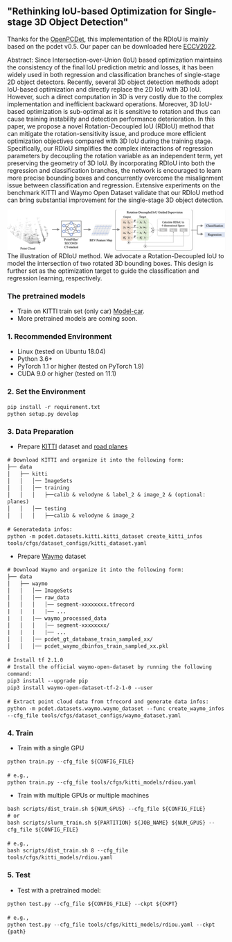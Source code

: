 ## "Rethinking IoU-based Optimization for Single-stage 3D Object Detection"

Thanks for the [OpenPCDet](https://github.com/open-mmlab/OpenPCDet), this implementation of the RDIoU is mainly based on the pcdet v0.5. Our paper can be downloaded here [ECCV2022](http://arxiv.org/abs/2207.09332). 

Abstract: Since Intersection-over-Union (IoU) based optimization maintains the consistency of the final IoU prediction metric and losses, it has been widely used in both regression and classification branches of single-stage 2D object detectors. Recently, several 3D object detection methods adopt IoU-based optimization and directly replace the 2D IoU with 3D IoU. However, such a direct computation in 3D is very costly due to the complex implementation and inefficient backward operations. Moreover, 3D IoU-based optimization is sub-optimal as it is sensitive to rotation and thus	can cause training instability and detection performance deterioration. In this paper, we propose a novel Rotation-Decoupled IoU (RDIoU) method that can mitigate the rotation-sensitivity issue, and produce more efficient optimization objectives compared with 3D IoU during the training stage. Specifically, our RDIoU simplifies the complex interactions of regression parameters by decoupling the rotation variable as an independent term, yet preserving the geometry of 3D IoU. By incorporating RDIoU into both the regression and classification branches, the network is encouraged to learn more precise bounding boxes and concurrently overcome the misalignment issue between classification and regression. Extensive experiments on the benchmark KITTI and Waymo Open Dataset validate that our RDIoU method can bring substantial improvement for the single-stage 3D object detection.

![RDIoU](IMG/RDIoU_pipline.png) The illustration of RDIoU method. We advocate a Rotation-Decoupled IoU to model the intersection of two rotated 3D bounding boxes. This design is further set as the optimization target to guide the classification and regression learning, respectively.

### The pretrained models
- Train on KITTI train set (only car) [Model-car](https://drive.google.com/file/d/1QQEMqOWtLrBj2izDGobA_NIUoVGmh2Eh/view?usp=sharing).
- More pretrained models are coming soon.


### 1. Recommended Environment

- Linux (tested on Ubuntu 18.04)
- Python 3.6+
- PyTorch 1.1 or higher (tested on PyTorch 1.9)
- CUDA 9.0 or higher (tested on 11.1)

### 2. Set the Environment

```shell
pip install -r requirement.txt
python setup.py develop
```

### 3. Data Preparation

- Prepare [KITTI](http://www.cvlibs.net/datasets/kitti/eval_object.php?obj_benchmark=3d) dataset and [road planes](https://drive.google.com/file/d/1d5mq0RXRnvHPVeKx6Q612z0YRO1t2wAp/view?usp=sharing)

```shell
# Download KITTI and organize it into the following form:
├── data
│   ├── kitti
│   │   │── ImageSets
│   │   │── training
│   │   │   ├──calib & velodyne & label_2 & image_2 & (optional: planes)
│   │   │── testing
│   │   │   ├──calib & velodyne & image_2

# Generatedata infos:
python -m pcdet.datasets.kitti.kitti_dataset create_kitti_infos tools/cfgs/dataset_configs/kitti_dataset.yaml
```

- Prepare [Waymo](https://waymo.com/open/download/) dataset

```shell
# Download Waymo and organize it into the following form:
├── data
│   ├── waymo
│   │   │── ImageSets
│   │   │── raw_data
│   │   │   │── segment-xxxxxxxx.tfrecord
|   |   |   |── ...
|   |   |── waymo_processed_data
│   │   │   │── segment-xxxxxxxx/
|   |   |   |── ...
│   │   │── pcdet_gt_database_train_sampled_xx/
│   │   │── pcdet_waymo_dbinfos_train_sampled_xx.pkl

# Install tf 2.1.0
# Install the official waymo-open-dataset by running the following command:
pip3 install --upgrade pip
pip3 install waymo-open-dataset-tf-2-1-0 --user

# Extract point cloud data from tfrecord and generate data infos:
python -m pcdet.datasets.waymo.waymo_dataset --func create_waymo_infos --cfg_file tools/cfgs/dataset_configs/waymo_dataset.yaml
```

### 4. Train

- Train with a single GPU

```shell
python train.py --cfg_file ${CONFIG_FILE}

# e.g.,
python train.py --cfg_file tools/cfgs/kitti_models/rdiou.yaml
```

- Train with multiple GPUs or multiple machines

```shell
bash scripts/dist_train.sh ${NUM_GPUS} --cfg_file ${CONFIG_FILE}
# or 
bash scripts/slurm_train.sh ${PARTITION} ${JOB_NAME} ${NUM_GPUS} --cfg_file ${CONFIG_FILE}

# e.g.,
bash scripts/dist_train.sh 8 --cfg_file tools/cfgs/kitti_models/rdiou.yaml
```

### 5. Test

- Test with a pretrained model:

```shell
python test.py --cfg_file ${CONFIG_FILE} --ckpt ${CKPT}

# e.g., 
python test.py --cfg_file tools/cfgs/kitti_models/rdiou.yaml --ckpt {path}
```
